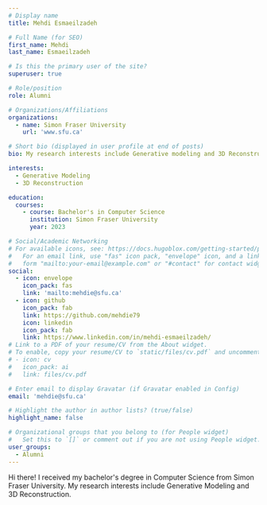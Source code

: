 ```yaml
---
# Display name
title: Mehdi Esmaeilzadeh

# Full Name (for SEO)
first_name: Mehdi
last_name: Esmaeilzadeh

# Is this the primary user of the site?
superuser: true

# Role/position
role: Alumni

# Organizations/Affiliations
organizations:
  - name: Simon Fraser University
    url: 'www.sfu.ca'

# Short bio (displayed in user profile at end of posts)
bio: My research interests include Generative modeling and 3D Reconstruction.

interests:
  - Generative Modeling
  - 3D Reconstruction

education:
  courses:
    - course: Bachelor's in Computer Science
      institution: Simon Fraser University
      year: 2023

# Social/Academic Networking
# For available icons, see: https://docs.hugoblox.com/getting-started/page-builder/#icons
#   For an email link, use "fas" icon pack, "envelope" icon, and a link in the
#   form "mailto:your-email@example.com" or "#contact" for contact widget.
social:
  - icon: envelope
    icon_pack: fas
    link: 'mailto:mehdie@sfu.ca'
  - icon: github
    icon_pack: fab
    link: https://github.com/mehdie79
    icon: linkedin
    icon_pack: fab
    link: https://www.linkedin.com/in/mehdi-esmaeilzadeh/
# Link to a PDF of your resume/CV from the About widget.
# To enable, copy your resume/CV to `static/files/cv.pdf` and uncomment the lines below.
# - icon: cv
#   icon_pack: ai
#   link: files/cv.pdf

# Enter email to display Gravatar (if Gravatar enabled in Config)
email: 'mehdie@sfu.ca'

# Highlight the author in author lists? (true/false)
highlight_name: false

# Organizational groups that you belong to (for People widget)
#   Set this to `[]` or comment out if you are not using People widget.
user_groups:
  - Alumni
---
```


Hi there! I received my bachelor's degree in Computer Science from Simon Fraser University. My research interests include Generative Modeling and 3D Reconstruction.